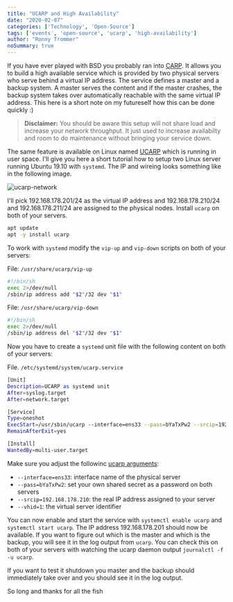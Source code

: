 ```yaml
---
title: "UCARP and High Availability"
date: "2020-02-07"
categories: ['Technology', 'Open-Source']
tags: ['events', 'open-source', 'ucarp', 'high-availability']
author: "Ronny Trommer"
noSummary: true
---
```


If you have ever played with BSD you probably ran into [CARP](https://en.wikipedia.org/wiki/Common_Address_Redundancy_Protocol).
It allows you to build a high available service which is provided by two physical servers who serve behind a virtual IP address.
The service defines a master and a backup system.
A master serves the content and if the master crashes, the backup system takes over automatically reachable with the same virtual IP address.
This here is a short note on my futureself how this can be done quickly :)

> **Disclaimer:**
> You should be aware this setup will not share load and increase your network throughput.
> It just used to increase availabilty and room to do maintenance without bringing your service down.

The same feature is available on Linux named [UCARP](http://manpages.ubuntu.com/manpages/trusty/man8/ucarp.8.html) which is running in user space.
I'll give you here a short tutorial how to setup two Linux server running Ubuntu 19.10 with `systemd`.
The IP and wireing looks something like in the following image.

![ucarp-network](/images/carp-setup.svg)

I'll pick 192.168.178.201/24 as the virtual IP address and 192.168.178.210/24 and 192.168.178.211/24 are assigned to the physical nodes.
Install `ucarp` on both of your servers.

```bash
apt update
apt -y install ucarp
```

To work with `systemd` modify the `vip-up` and `vip-down` scripts on both of your servers:

File: `/usr/share/ucarp/vip-up`

```bash
#!/bin/sh
exec 2>/dev/null
/sbin/ip address add "$2"/32 dev "$1"
```

File: `/usr/share/ucarp/vip-down`

```bash
#!/bin/sh
exec 2>/dev/null
/sbin/ip address del "$2"/32 dev "$1"
```

Now you have to create a `systemd` unit file with the following content on both of your servers:

File. `/etc/systemd/system/ucarp.service`

```bash
[Unit]
Description=UCARP as systemd unit
After=syslog.target
After=network.target

[Service]
Type=oneshot
ExecStart=/usr/sbin/ucarp --interface=ens33 --pass=bYaTxPw2 --srcip=192.168.178.210 --vhid=1 --addr=192.168.178.201 --shutdown --preempt --upscript=/usr/share/ucarp/vip-up --downscript=/usr/share/ucarp/vip-down -B
RemainAfterExit=yes

[Install]
WantedBy=multi-user.target
```

Make sure you adjust the followinc [ucarp arguments](http://manpages.ubuntu.com/manpages/trusty/man8/ucarp.8.html):

* `--interface=ens33`: interface name of the physical server
* `--pass=bYaTxPw2`: set your own shared secret as a password on both servers
* `--srcip=192.168.178.210`: the real IP address assigned to your server
* `--vhid=1`: the virtual server identifier

You can now enable and start the service with `systemctl enable ucarp` and `systemctl start ucarp`.
The IP address 192.168.178.201 should now be available.
If you want to figure out which is the master and which is the backup, you will see it in the log output from `ucarp`.
You can check this on both of your servers with watching the ucarp daemon output `journalctl -f -u ucarp`.

If you want to test it shutdown you master and the backup should immediately take over and you should see it in the log output.

So long and thanks for all the fish
